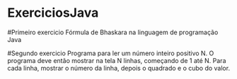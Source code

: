 # ExerciciosJava
 #Primeiro exercicio Fórmula de Bhaskara na linguagem de programação Java
 
 #Segundo exercicio Programa para ler um número inteiro positivo N. O programa deve então mostrar na tela N linhas, 
começando de 1 até N. Para cada linha, mostrar o número da linha, depois o quadrado e o cubo do valor.
